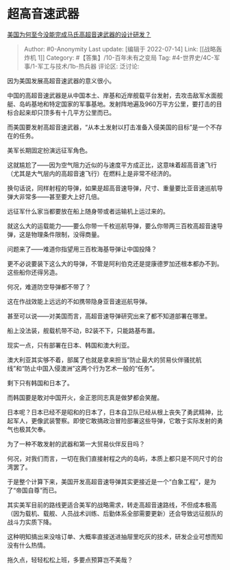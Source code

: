# 超高音速武器
[美国为何至今没能完成马氏高超音速武器的设计研发？](https://www.zhihu.com/question/434085578/answer/2574536872)

> Author: #0-Anonymity
> Last update: [编辑于 2022-07-14]
> Link: [[战略轰炸机 1]]
> Category: #【答集】/10-百年未有之变局
> Tag: #4-世界史/4C-军事/1-军工与技术/1b-热兵器 
> 评论区:
> 泛讨论:

因为美国发展高超音速武器的意义很小。

中国的高超音速武器是从中国本土、岸基和近岸舰载平台发射，去攻击敌军水面舰艇、岛屿基地和特定国家的军事基地。发射阵地遍及960万平方公里，要打击的目标合起来却只顶多有十几平方公里而已。

而美国要发射高超音速武器，“从本土发射以打击准备入侵美国的目标”是一个不存在的任务。

美军长期固定扮演远征军角色。

这就尴尬了——因为空气阻力近似的与速度平方成正比，这意味着超高音速飞行（尤其是大气层内的高超音速飞行）在燃料上是非常不经济的。

换句话说，同样射程的导弹，如果是超高音速导弹，尺寸、重量要比亚音速巡航导弹大非常多——甚至要大上好几倍。

远征军什么家当都要放在船上随身带或者运输机上运过来的。

就这么大的运载能力——要么你带一千枚巡航导弹，要么你带两三百枚高超音速导弹，这是物理条件限制，没得商量。

问题来了——难道你指望用三百枚海基导弹让中国投降？

更不必说要装下这么大的导弹，不管是阿利伯克还是提康德罗加还根本都办不到。这些船你还得另造。

何况，难道防空导弹都不带了？

这在作战效能上远远的不如携带隐身亚音速巡航导弹。

甚至可以说——对美国而言，高超音速导弹研究出来了都不知道部署在哪里。

船上没法装，舰载机带不动，B2装不下，只能路基布置。

现实一点，只有部署在日本、韩国和澳大利亚。

澳大利亚其实够不着，部属了也就是拿来担当“防止最大的贸易伙伴骚扰航线”和“防止中国入侵澳洲”这两个行为艺术一般的“任务”。

剩下只有韩国和日本了。

而韩国要是敢对中国开火，金正恩同志真是做梦都会笑醒。

日本呢？日本已经不是昭和的日本了，日本自卫队已经从根上丧失了勇武精神，比起军人，更像武装警察。即使它敢搞政治冒险部署这些导弹，它敢于实际发射的勇气也极其欠奉。

为了一种不敢发射的武器和第一大贸易伙伴反目吗？

何况，对我们而言，一切在我们直接射程之内的岛屿，本质上都只是不同尺寸的台湾罢了。

于是整个计算下来，美国开发高超音速导弹其实更接近是一个“白象工程”，是为了“帝国自尊”而已。

其实美军目前的路线更适合美军的战略需求，转走高超音速路线，不但成本极高（因为载机、载舰、人员战术训练、后勤体系全部需要更新）还会导致远征舰队的战斗力实质下降。

这种明知搞出来没啥订单、大概率直接送进抽屉里吃灰的技术，研发企业可想而知没有什么热情。

拖久点，轻轻松松上班，多要点预算岂不美哉？

